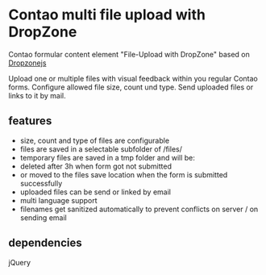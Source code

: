 # Contao multi file upload with DropZone
Contao formular content element "File-Upload with DropZone" based on <a href="http://www.dropzonejs.com/" target="_blank">Dropzonejs</a>

Upload one or multiple files with visual feedback within you regular Contao forms.
Configure allowed file size, count und type.
Send uploaded files or links to it by mail.

## features
* size, count and type of files are configurable
* files are saved in a selectable subfolder of /files/
* temporary files are saved in a tmp folder and will be:
 *  deleted after 3h when form got not submitted
 *  or moved to the files save location when the form is submitted successfully 
* uploaded files can be send or linked by email
* multi language support
* filenames get sanitized automatically to prevent conflicts on server / on sending email

## dependencies
jQuery